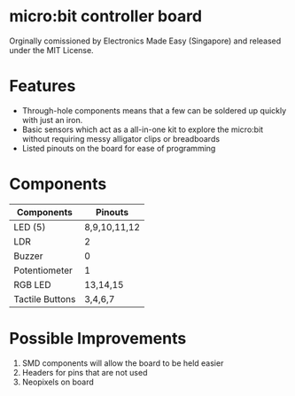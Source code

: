 # micro:bit controller board
Orginally comissioned by Electronics Made Easy (Singapore) and released under the MIT License.

# Features
* Through-hole components means that a few can be soldered up quickly with just an iron.
* Basic sensors which act as a all-in-one kit to explore the micro:bit without requiring messy alligator clips or breadboards
* Listed pinouts on the board for ease of programming

# Components

| Components  | Pinouts |
| ------------- | ------------- |
| LED (5)  | 8,9,10,11,12 |
| LDR  | 2  |
| Buzzer  | 0  |
| Potentiometer  | 1  |
| RGB LED  | 13,14,15  |
| Tactile Buttons | 3,4,6,7  |

# Possible Improvements

1. SMD components will allow the board to be held easier
2. Headers for pins that are not used
3. Neopixels on board
